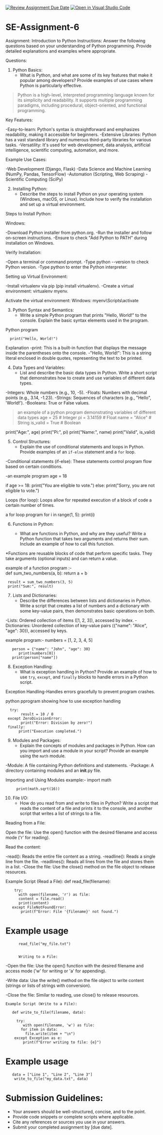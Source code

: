 [![Review Assignment Due Date](https://classroom.github.com/assets/deadline-readme-button-22041afd0340ce965d47ae6ef1cefeee28c7c493a6346c4f15d667ab976d596c.svg)](https://classroom.github.com/a/WfNmjXUk)
[![Open in Visual Studio Code](https://classroom.github.com/assets/open-in-vscode-2e0aaae1b6195c2367325f4f02e2d04e9abb55f0b24a779b69b11b9e10269abc.svg)](https://classroom.github.com/online_ide?assignment_repo_id=15402731&assignment_repo_type=AssignmentRepo)
# SE-Assignment-6
 Assignment: Introduction to Python
Instructions:
Answer the following questions based on your understanding of Python programming. Provide detailed explanations and examples where appropriate.

 Questions:

1. Python Basics:
   - What is Python, and what are some of its key features that make it popular among developers? Provide examples of use cases where Python is particularly effective.


>Python is a high-level, interpreted programming language known for its simplicity and readability. It supports multiple programming paradigms, including procedural, object-oriented, and functional programming.

Key Features:

-Easy-to-learn: Python's syntax is straightforward and emphasizes readability, making it accessible for beginners.
-Extensive Libraries: Python has a vast standard library and numerous third-party libraries for various tasks.
-Versatility: It's used for web development, data analysis, artificial intelligence, scientific computing, automation, and more.

Example Use Cases:

-Web Development (Django, Flask)
-Data Science and Machine Learning (NumPy, Pandas, TensorFlow)
-Automation (Scripting, Web Scraping)
-Scientific Computing (SciPy)


2. Installing Python:
   - Describe the steps to install Python on your operating system (Windows, macOS, or Linux). Include how to verify the installation and set up a virtual environment.


Steps to Install Python:

Windows:

-Download Python installer from python.org.
-Run the installer and follow on-screen instructions.
-Ensure to check "Add Python to PATH" during installation on Windows.

Verify Installation:

-Open a terminal or command prompt.
-Type python --version to check Python version.
-Type python to enter the Python interpreter.

Setting up Virtual Environment:

-Install virtualenv via pip (pip install virtualenv).
-Create a virtual environment: virtualenv myenv.

Activate the virtual environment:
     Windows: myenv\Scripts\activate




3. Python Syntax and Semantics:
   - Write a simple Python program that prints "Hello, World!" to the console. Explain the basic syntax elements used in the program.


Python program
   
      print("Hello, World!")

Explanation
    -print: This is a built-in function that displays the message inside the parentheses onto the console.
   -"Hello, World!": This is a string literal enclosed in double quotes, representing the text to be printed.


4. Data Types and Variables:
   - List and describe the basic data types in Python. Write a short script that demonstrates how to create and use variables of different data types.


-Integers: Whole numbers (e.g., 10, -5).
-Floats: Numbers with decimal points (e.g., 3.14, -1.23).
-Strings: Sequences of characters (e.g., "Hello", 'World!').
-Booleans: True or False values.

> an example of a python program demonstrating variables of different data types
age = 25        # Integer
pi = 3.14159     # Float
name = "Alice"    # String
is_valid = True   # Boolean

print("Age:", age)
print("Pi:", pi)
print("Name:", name)
print("Valid", is_valid)




5. Control Structures:
   - Explain the use of conditional statements and loops in Python. Provide examples of an `if-else` statement and a `for` loop.

-Conditional statements (if-else): These statements control program flow based on certain conditions.

-an example program
    age = 18

   if age >= 18:
    print("You are eligible to vote.")
    else:
    print("Sorry, you are not eligible to vote.")

Loops (for loop): Loops allow for repeated execution of a block of code a certain number of times.

a for loop program
          for i in range(1, 5):
          print(i)




6. Functions in Python:

   - What are functions in Python, and why are they useful? Write a Python function that takes two arguments and returns their sum. Include an example of how to call this function.

*Functions are reusable blocks of code that perform specific tasks. They take arguments (optional inputs) and can return a value.


example of a function  program :-                          
     def sum_two_numbers(a, b):
        return a + b


     result = sum_two_numbers(3, 5)
     print("Sum:", result) 



7. Lists and Dictionaries:
   - Describe the differences between lists and dictionaries in Python. Write a script that creates a list of numbers and a dictionary with some key-value pairs, then demonstrates basic operations on both.

-Lists: Ordered collection of items ([1, 2, 3]), accessed by index.
-Dictionaries: Unordered collection of key-value pairs ({"name": "Alice", "age": 30}), accessed by keys.

example program:-
       numbers = [1, 2, 3, 4, 5]


       person = {"name": "John", "age": 30}
          print(numbers[0])     
       print(person["name"])   





8. Exception Handling:
   - What is exception handling in Python? Provide an example of how to use `try`, `except`, and `finally` blocks to handle errors in a Python script.


Exception Handling-Handles errors gracefully to prevent program crashes.

 python pprogram showing how to use exception handling

      try:
           result = 10 / 0
     except ZeroDivisionError:
           print("Error: Division by zero!")
     finally:
          print("Execution completed.")





9. Modules and Packages:
   - Explain the concepts of modules and packages in Python. How can you import and use a module in your script? Provide an example using the `math` module.

-Module: A file containing Python definitions and statements.
-Package: A directory containing modules and an __init__.py file.

  Importing and Using Modules example:-
        import math

         print(math.sqrt(16))  






10. File I/O:
    - How do you read from and write to files in Python? Write a script that reads the content of a file and prints it to the console, and another script that writes a list of strings to a file.

   Reading from a File:

 Open the file: Use the open() function with the desired filename and access mode ('r' for reading).

Read the content:

-read(): Reads the entire file content as a string.
-readline(): Reads a single line from the file.
-readlines(): Reads all lines from the file and stores them in a list.
-Close the file: Use the close() method on the file object to release resources.

Example Script (Read a File):
       def read_file(filename):
  
        try:
          with open(filename, 'r') as file:
          content = file.read()
          print(content)
       except FileNotFoundError:
           print(f"Error: File '{filename}' not found.")

   # Example usage
          read_file("my_file.txt")


          Writing to a File:

-Open the file: Use the open() function with the desired filename and access mode ('w' for writing or 'a' for appending).

-Write data: Use the write() method on the file object to write content (strings or lists of strings with conversion).

-Close the file: Similar to reading, use close() to release resources.

    Example Script (Write to a File):

       def write_to_file(filename, data):
 
         try:
            with open(filename, 'w') as file:
           for item in data:
             file.write(item + "\n") 
        except Exception as e:  
            print(f"Error writing to file: {e}")

   # Example usage
       data = ["Line 1", "Line 2", "Line 3"]
        write_to_file("my_data.txt", data)






# Submission Guidelines:
- Your answers should be well-structured, concise, and to the point.
- Provide code snippets or complete scripts where applicable.
- Cite any references or sources you use in your answers.
- Submit your completed assignment by [due date].


